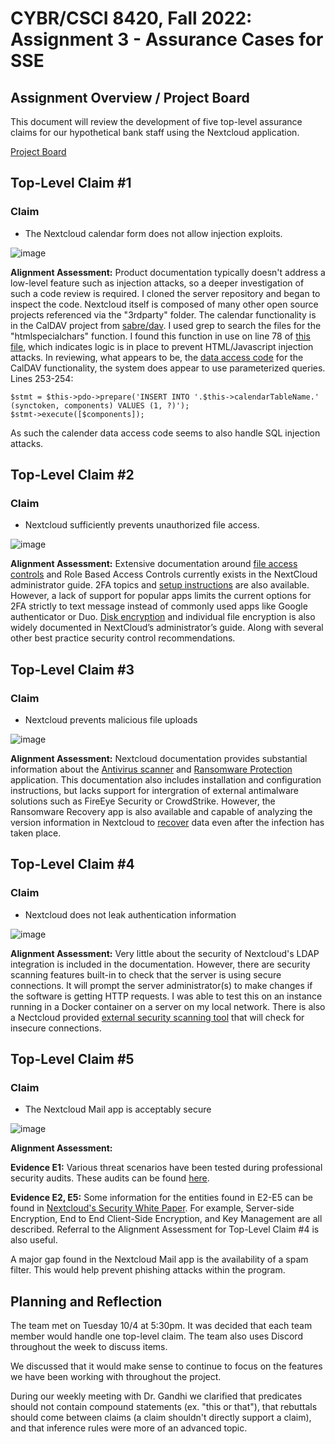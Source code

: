 # CYBR/CSCI 8420, Fall 2022: Assignment 3 - Assurance Cases for SSE


Assignment Overview / Project Board
-
This document will review the development of five top-level assurance claims for our hypothetical bank staff using the Nextcloud application.

[Project Board](https://github.com/orgs/unosec/projects/3)


Top-Level Claim #1
-
### Claim

- The Nextcloud calendar form does not allow injection exploits.

![image](https://github.com/unosec/project/blob/main/images/JSassignment3.png)

**Alignment Assessment:**  Product documentation typically doesn't address a low-level feature such as injection attacks, so a deeper investigation of such a code review is required.  I cloned the server repository and began to inspect the code.  Nextcloud itself is composed of many other open source projects referenced via the "3rdparty" folder.  The calendar functionality is in the CalDAV project from [sabre/dav](https://sabre.io).  I used grep to search the files for the "htmlspecialchars" function.  I found this function in use on line 78 of [this file](https://github.com/nextcloud/3rdparty/blob/master/sabre/dav/lib/DAV/Browser/HtmlOutputHelper.php), which indicates logic is in place to prevent HTML/Javascript injection attacks.  In reviewing, what appears to be, the [data access code](https://github.com/nextcloud/3rdparty/blob/020d0d3892bd3b7296db8ed21448c834d33d5723/sabre/dav/lib/CalDAV/Backend/PDO.php) for the CalDAV functionality, the system does appear to use parameterized queries. Lines 253-254:
``` 
$stmt = $this->pdo->prepare('INSERT INTO '.$this->calendarTableName.' (synctoken, components) VALUES (1, ?)');
$stmt->execute([$components]);
```
As such the calender data access code seems to also handle SQL injection attacks.

  

<!-- https://www.php.net/manual/en/function.htmlspecialchars.php -->

Top-Level Claim #2
-
### Claim
- Nextcloud sufficiently prevents unauthorized file access. 

![image](https://github.com/unosec/project/blob/main/images/Dpetschke-Claim.png)

**Alignment Assessment:**  Extensive documentation around [file access controls](https://docs.nextcloud.com/server/latest/admin_manual/file_workflows/access_control.html) and Role Based Access Controls currently exists in the NextCloud administrator guide. 2FA topics and [setup instructions](https://docs.nextcloud.com/server/latest/admin_manual/configuration_user/two_factor-auth.html) are also available. However, a lack of support for popular apps limits the current options for 2FA strictly to text message instead of commonly used apps like Google authenticator or Duo. [Disk encryption](https://docs.nextcloud.com/server/latest/admin_manual/configuration_files/encryption_configuration.html) and individual file encryption is also widely documented in NextCloud’s administrator’s guide. Along with several other best practice security control recommendations. 


Top-Level Claim #3
-

### Claim
- Nextcloud prevents malicious file uploads

![image](https://github.com/unosec/project/blob/main/images/MalwareProtectionUseCase.drawio.png)

**Alignment Assessment:** Nextcloud documentation provides substantial information about the [Antivirus scanner](https://docs.nextcloud.com/server/latest/admin_manual/configuration_server/antivirus_configuration.html) and [Ransomware Protection](https://nextcloud.com/blog/nextcloud-presents-ransomware-protection-app/) application. This documentation also includes installation and configuration instructions, but lacks support for intergration of external antimalware solutions such as FireEye Security or CrowdStrike. However, the Ransomware Recovery app is also available and capable of analyzing the version information in Nextcloud to [recover](https://nextcloud.com/blog/how-nextcloud-helps-protect-against-ransomware/#:~:text=Nextcloud%20uniquely%20offers%20this%20capability,just%20before%20it%20got%20encrypted.) data even after the infection has taken place.


Top-Level Claim #4
-

### Claim
- Nextcloud does not leak authentication information

![image](https://github.com/unosec/project/blob/main/images/LDAPAssuranceCase.png)

**Alignment Assessment:** Very little about the security of Nextcloud's LDAP integration is included in the documentation. However, there are security scanning features built-in to check that the server is using secure connections. It will prompt the server administrator(s) to make changes if the software is getting HTTP requests. I was able to test this on an instance running in a Docker container on a server on my local network. There is also a Nectcloud provided [external security scanning tool](https://scan.nextcloud.com/) that will check for insecure connections. 


Top-Level Claim #5
-
### Claim
- The Nextcloud Mail app is acceptably secure

![image](https://github.com/unosec/project/blob/main/images/AssuranceCase-LS.png)

**Alignment Assessment:**

**Evidence E1:** Various threat scenarios have been tested during professional security audits. These audits can be found [here](https://github.com/mailvelope/mailvelope/wiki/Security).

**Evidence E2, E5:** Some information for the entities found in E2-E5 can be found in [Nextcloud's Security White Paper](https://github.com/unosec/project/blob/main/security/Security-Whitepaper-WebVersion-072018.pdf). For example, Server-side Encryption, End to End Client-Side Encryption, and Key Management are all described. Referral to the Alignment Assessment for Top-Level Claim #4 is also useful.

A major gap found in the Nextcloud Mail app is the availability of a spam filter. This would help prevent phishing attacks within the program.



Planning and Reflection
-
The team met on Tuesday 10/4 at 5:30pm. It was decided that each team member would handle one top-level claim. The team also uses Discord throughout the week to discuss items.

We discussed that it would make sense to continue to focus on the features we have been working with throughout the project.

During our weekly meeting with Dr. Gandhi we clarified that predicates should not contain compound statements (ex. "this or that"), that rebuttals should come between claims (a claim shouldn't directly support a claim), and that inference rules were more of an advanced topic.
